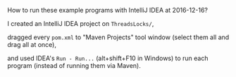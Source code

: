 How to run these example programs with IntelliJ IDEA at 2016-12-16?

I created an IntelliJ IDEA project on `ThreadsLocks/`,

dragged every `pom.xml` to "Maven Projects" tool window (select them all and drag all at once),

and used IDEA's `Run - Run...` (alt+shift+F10 in Windows) to run each program (instead of running them via Maven).
